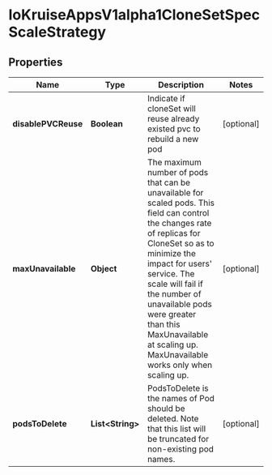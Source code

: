 
# IoKruiseAppsV1alpha1CloneSetSpecScaleStrategy

## Properties
Name | Type | Description | Notes
------------ | ------------- | ------------- | -------------
**disablePVCReuse** | **Boolean** | Indicate if cloneSet will reuse already existed pvc to rebuild a new pod |  [optional]
**maxUnavailable** | **Object** | The maximum number of pods that can be unavailable for scaled pods. This field can control the changes rate of replicas for CloneSet so as to minimize the impact for users&#39; service. The scale will fail if the number of unavailable pods were greater than this MaxUnavailable at scaling up. MaxUnavailable works only when scaling up. |  [optional]
**podsToDelete** | **List&lt;String&gt;** | PodsToDelete is the names of Pod should be deleted. Note that this list will be truncated for non-existing pod names. |  [optional]



